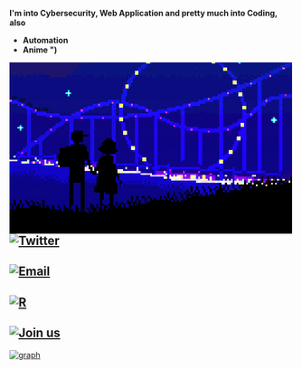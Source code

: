 **I'm into Cybersecurity, Web Application and pretty much into Coding, also**
- **Automation** 
- **Anime ")**

<img align="left" src="ml.gif" style="top:20%; right:20%">

## [![Twitter](https://img.shields.io/twitter/url?label=%20%2Frajk637377&style=social&url=https%3A%2F%2Ftwitter.com%2Frajk637377)](https://twitter.com/rajk637377)

## [![Email](https://img.shields.io/twitter/url?color=wdw&label=s7887132%40gmail.com&logo=dwwd&logoColor=wdwdw&style=social&url=https%3A%2F%2Ftwitter.com%2Fmyselfsilver)](mailto:s7887132@gmail.com)

## [![R](https://img.shields.io/reddit/user-karma/combined/No_Procedure_2955?label=No_Procedure_2955&style=social)](https://www.reddit.com/user/No_Procedure_2955)

## [![Join us](https://img.shields.io/badge/Join-us-black)](https://www.youtube.com/channel/UC7drqF0RIzeH7W29lsOtnkA)




[![graph](https://activity-graph.herokuapp.com/graph?username=rajkr7364&theme=react-dark)](https://www.youtube.com/channel/UC7drqF0RIzeH7W29lsOtnkA)




